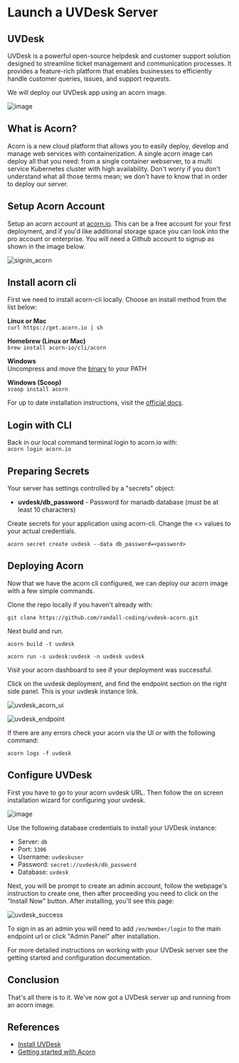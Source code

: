 # Launch a UVDesk Server

## UVDesk
UVDesk is a powerful open-source helpdesk and customer support solution designed to streamline ticket management and communication processes. It provides a feature-rich platform that enables businesses to efficiently handle customer queries, issues, and support requests.

We will deploy our UVDesk app using an acorn image.

![image](https://github.com/randall-coding/uvdesk-acorn/assets/39175191/5c3f2dc0-67b9-46e9-915a-3ed36689f111)

## What is Acorn?
Acorn is a new cloud platform that allows you to easily deploy, develop and manage web services with containerization.  A single acorn image can deploy all that you need: from a single container webserver, to a multi service Kubernetes cluster with high availability.  Don't worry if you don't understand what all those terms mean; we don't have to know that in order to deploy our server.

## Setup Acorn Account
Setup an acorn account at [acorn.io](https://acorn.io).  This can be a free account for your first deployment, and if you'd like additional storage space you can look into the pro account or enterprise.  You will need a Github account to signup as shown in the image below.

![signin_acorn](https://github.com/randall-coding/opensupports-docker/assets/39175191/d46815fb-d2d5-42cd-b93d-41ca541a63bd)

## Install acorn cli 
First we need to install acorn-cli locally.  Choose an install method from the list below:

**Linux or Mac** <br>
`curl https://get.acorn.io | sh`

**Homebrew (Linux or Mac)** <br>
`brew install acorn-io/cli/acorn`

**Windows** <br> 
Uncompress and move the [binary](https://cdn.acrn.io/cli/default_windows_amd64_v1/acorn.exe) to your PATH

**Windows (Scoop)** <br>
`scoop install acorn`

For up to date installation instructions, visit the [official docs](https://runtime-docs.acorn.io/installation/installing).

## Login with CLI
Back in our local command terminal login to acorn.io with: <br>
`acorn login acorn.io` 

## Preparing Secrets
Your server has settings controlled by a "secrets" object: 
 * **uvdesk/db_password** - Password for mariadb database (must be at least 10 characters)

Create secrets for your application using acorn-cli.  Change the <> values to your actual credentials.
```
acorn secret create uvdesk --data db_password=<password>
```

## Deploying Acorn
Now that we have the acorn cli configured, we can deploy our acorn image with a few simple commands.

Clone the repo locally if you haven't already with:

`git clone https://github.com/randall-coding/uvdesk-acorn.git`

Next build and run.

`acorn build -t uvdesk`

`acorn run -s uvdesk:uvdesk -n uvdesk uvdesk`

Visit your acorn dashboard to see if your deployment was successful.

Click on the uvdesk deployment, and find the endpoint section on the right side panel.  This is your uvdesk instance link.

![uvdesk_acorn_ui](https://github.com/randall-coding/uvdesk-acorn/assets/39175191/fd65bf1c-011f-4fb8-a0da-3bfc019baa47)

![uvdesk_endpoint](https://github.com/randall-coding/uvdesk-acorn/assets/39175191/38aaa881-c316-4ca3-b7fd-fc2c9f2a6e7e)

If there are any errors check your acorn via the UI or with the following command:

`acorn logs -f uvdesk`

## Configure UVDesk

First you have to go to your acorn uvdesk URL. Then follow the on screen installation wizard for configuring your uvdesk.

![image](https://github.com/randall-coding/uvdesk-acorn/assets/39175191/f44b2eb0-0c74-4fa2-b13f-45f8c95a0820)

Use the following database credentials to install your UVDesk instance:

- Server: `db`
- Port: `3306`
- Username: `uvdeskuser`
- Password: `secret://uvdesk/db_password`
- Database: `uvdesk`

Next, you will be prompt to create an admin account, follow the webpage's instruction to create one, then after proceeding you need to click on the "Install Now" button. After installing, you'll see this page:

![uvdesk_success](https://github.com/randall-coding/uvdesk-acorn/assets/39175191/572affd9-a56f-4aae-a57a-7fc04c95db18)

To sign in as an admin you will need to add `/en/member/login` to the main endpoint url or click "Admin Panel" after installation.

For more detailed instructions on working with your UVDesk server see the getting started and configuration documentation.

## Conclusion
That's all there is to it.  We've now got a UVDesk server up and running from an acorn image.

## References
* [Install UVDesk](https://www.uvdesk.com/en/blog/installation-open-source-helpdesk-uvdesk/)
* [Getting started with Acorn](https://docs.acorn.io/getting-started)
